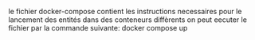 le fichier docker-compose contient les instructions necessaires pour le lancement des entités dans des conteneurs diffèrents
on peut eecuter le fichier par la commande suivante:
docker compose up
